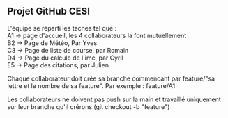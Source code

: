 <h2>Projet GitHub CESI</h2>
<p>L'équipe se réparti les taches tel  que :<br>
A1 -> page d'accueil, les 4 collaborateurs la font mutuellement<br>
B2 -> Page de Météo, Par Yves<br>
C3 -> Page de liste de course, par Romain<br>
D4 -> Page du calcule de l'imc, par Cyril<br>
E5 -> Page des citations, par Julien
</p>

<p>Chaque collaborateur doit crée sa branche commencant par feature/"sa lettre et le nombre de sa feature".
Par exemple : feature/A1</p>

<p>Les collaborateurs ne doivent pas push sur la main et travaillé uniquement sur leur branche qu'il crérons
(git checkout -b "feature")</p>